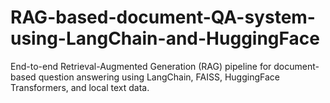 # RAG-based-document-QA-system-using-LangChain-and-HuggingFace
End-to-end Retrieval-Augmented Generation (RAG) pipeline for document-based question answering using LangChain, FAISS, HuggingFace Transformers, and local text data.

